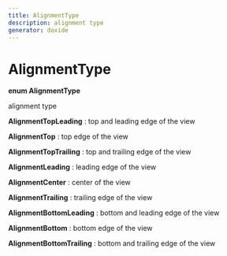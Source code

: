 ```yaml
---
title: AlignmentType
description: alignment type 
generator: doxide
---
```



# AlignmentType

**enum AlignmentType**

alignment type

**AlignmentTopLeading**
:   top and leading edge of the view

**AlignmentTop**
:   top edge of the view

**AlignmentTopTrailing**
:   top and trailing edge of the view

**AlignmentLeading**
:   leading edge of the view

**AlignmentCenter**
:   center of the view

**AlignmentTrailing**
:   trailing edge of the view

**AlignmentBottomLeading**
:   bottom and leading edge of the view

**AlignmentBottom**
:   bottom edge of the view

**AlignmentBottomTrailing**
:   bottom and trailing edge of the view
